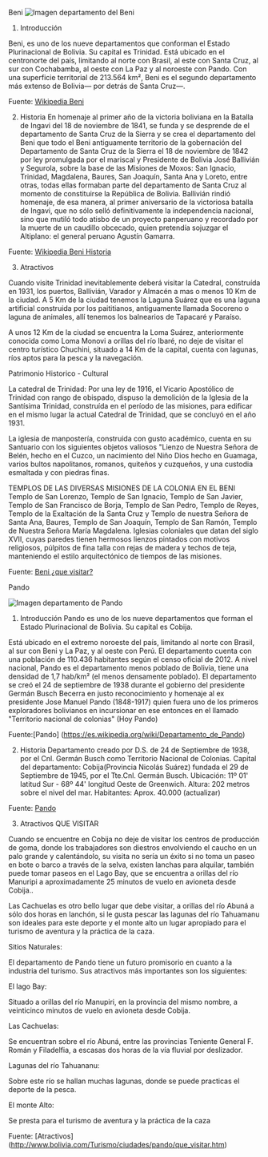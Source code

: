 Beni 
![Imagen departamento del Beni](https://upload.wikimedia.org/wikipedia/commons/thumb/f/f9/Beni_dpto_001.png/300px-Beni_dpto_001.png)
1. Introducción 

Beni, es uno de los nueve departamentos que conforman el Estado Plurinacional de Bolivia. Su capital es Trinidad. Está ubicado en el centronorte del país, limitando al norte con Brasil, al este con Santa Cruz, al sur con Cochabamba, al oeste con La Paz y al noroeste con Pando. Con una superficie territorial de 213.564 km², Beni es el segundo departamento más extenso de Bolivia— por detrás de Santa Cruz—.

Fuente: [Wikipedia Beni](https://es.wikipedia.org/wiki/Departamento_de_El_Beni)

2. Historia
En homenaje al primer año de la victoria boliviana en la Batalla de Ingavi del 18 de noviembre de 1841, se funda y se desprende de el departamento de Santa Cruz de la Sierra y se crea el departamento del Beni que todo el Beni antiguamente territorio de la gobernación del Departamento de Santa Cruz de la Sierra el 18 de noviembre de 1842 por ley promulgada por el mariscal y Presidente de Bolivia José Ballivián y Segurola, sobre la base de las Misiones de Moxos: San Ignacio, Trinidad, Magdalena, Baures, San Joaquín, Santa Ana y Loreto, entre otras, todas ellas formaban parte del departamento de Santa Cruz al momento de constituirse la República de Bolivia. Ballivián rindió homenaje, de esa manera, al primer aniversario de la victoriosa batalla de Ingavi, que no sólo selló definitivamente la independencia nacional, sino que mutiló todo atisbo de un proyecto panperuano y recordado por la muerte de un caudillo obcecado, quien pretendía sojuzgar el Altiplano: el general peruano Agustín Gamarra.


Fuente: [Wikipedia Beni Historia](https://es.wikipedia.org/wiki/Departamento_de_El_Beni#Historia)

3. Atractivos

Cuando visite Trinidad inevitablemente deberá visitar la Catedral, construída en 1931, los puertos, Ballivián, Varador y Almacén a mas o menos 10 Km de la ciudad. A 5 Km de la ciudad tenemos la Laguna Suárez que es una laguna artificial construida por los paititianos, antiguamente llamada Socoreno o laguna de animales, allí tenemos los balnearios de Tapacaré y Paraíso.

A unos 12 Km de la ciudad se encuentra la Loma Suárez, anteriormente conocida como Loma Monovi a orillas del río Ibaré, no deje de visitar el centro turístico Chuchini, situado a 14 Km de la capital, cuenta con lagunas, ríos aptos para la pesca y la navegación.


Patrimonio Historico - Cultural

La catedral de Trinidad: Por una ley de 1916, el Vicario Apostólico de Trinidad con rango de obispado, dispuso la demolición de la Iglesia de la Santísima Trinidad, construída en el período de las misiones, para edificar en el mismo lugar la actual Catedral de Trinidad, que se concluyó en el año 1931.

La iglesia de manpostería, construida con gusto académico, cuenta en su Santuario con los siguientes objetos valiosos "Lienzo de Nuestra Señora de Belén, hecho en el Cuzco, un nacimiento del Niño Dios hecho en Guamaga, varios bultos napolitanos, romanos, quiteños y cuzqueños, y una custodia esmaltada y con piedras finas.

TEMPLOS DE LAS DIVERSAS MISIONES DE LA COLONIA EN EL BENI
Templo de San Lorenzo, Templo de San Ignacio, Templo de San Javier, Templo de San Francisco de Borja, Templo de San Pedro, Templo de Reyes, Templo de la Exaltación de la Santa Cruz y Templo de nuestra Señora de Santa Ana, Baures, Templo de San Joaquín, Templo de San Ramón, Templo de Nuestra Señora María Magdalena. Iglesias coloniales que datan del siglo XVII, cuyas paredes tienen hermosos lienzos pintados con motivos religiosos, púlpitos de fina talla con rejas de madera y techos de teja, manteniendo el estilo arquitectónico de tiempos de las misiones.

Fuente: [Beni ¿que visitar?](http://www.bolivia.com/Turismo/ciudades/beni/que_visitar.htm)

Pando

![Imagen departamento de Pando](https://commons.wikimedia.org/wiki/File:Bolivia_department_of_pando.png)

1. Introducción 
Pando es uno de los nueve departamentos que forman el Estado Plurinacional de Bolivia. Su capital es Cobija.

Está ubicado en el extremo noroeste del país, limitando al norte con Brasil, al sur con Beni y La Paz, y al oeste con Perú. El departamento cuenta con una población de 110.436 habitantes según el censo oficial de 2012. A nivel nacional, Pando es el departamento menos poblado de Bolivia, tiene una densidad de 1,7 hab/km² (el menos densamente poblado). El departamento se creó el 24 de septiembre de 1938 durante el gobierno del presidente Germán Busch Becerra en justo reconocimiento y homenaje al ex presidente Jose Manuel Pando (1848-1917) quien fuera uno de los primeros exploradores bolivianos en incursionar en ese entonces en el llamado "Territorio nacional de colonias" (Hoy Pando)

Fuente:[Pando] (https://es.wikipedia.org/wiki/Departamento_de_Pando)

2. Historia
Departamento creado por D.S. de 24 de Septiembre de 1938, por el Cnl. Germán Busch como Territorio Nacional de Colonias.
Capital del departamento: Cobija(Provincia Nicolás Suárez) fundada el 29 de Septiembre de 1945, por el Tte.Cnl. Germán Busch.
Ubicación: 11º 01' latitud Sur - 68º 44' longitud Oeste de Greenwich.
Altura: 202 metros sobre el nivel del mar.
Habitantes: Aprox. 40.000 (actualizar)

Fuente: [Pando](http://www.educa.com.bo/content/departamento-de-pando)

3. Atractivos
QUE VISITAR

Cuando se encuentre en Cobija no deje de visitar los centros de producción de goma, donde los trabajadores son diestros envolviendo el caucho en un palo grande y calentándolo, su visita no sería un éxito si no toma un paseo en bote o barco a través de la selva, existen lanchas para alquilar, también puede tomar paseos en el Lago Bay, que se encuentra a orillas del río Manuripi a aproximadamente 25 minutos de vuelo en avioneta desde Cobija..

Las Cachuelas es otro bello lugar que debe visitar, a orillas del río Abuná a sólo dos horas en lanchón, si le gusta pescar las lagunas del río Tahuamanu son ideales para este deporte y el monte alto un lugar apropiado para el turismo de aventura y la práctica de la caza.

Sitios Naturales:

El departamento de Pando tiene un futuro promisorio en cuanto a la industria del turismo. Sus atractivos más importantes son los siguientes:

El lago Bay:

Situado a orillas del río Manupiri, en la provincia del mismo nombre, a veinticinco minutos de vuelo en avioneta desde Cobija.

Las Cachuelas:

Se encuentran sobre el río Abuná, entre las provincias Teniente General F. Román y Filadelfia, a escasas dos horas de la vía fluvial por deslizador.

Lagunas del río Tahuananu:

Sobre este río se hallan muchas lagunas, donde se puede practicas el deporte de la pesca.

El monte Alto:

Se presta para el turismo de aventura y la práctica de la caza

Fuente: [Atractivos] (http://www.bolivia.com/Turismo/ciudades/pando/que_visitar.htm)
